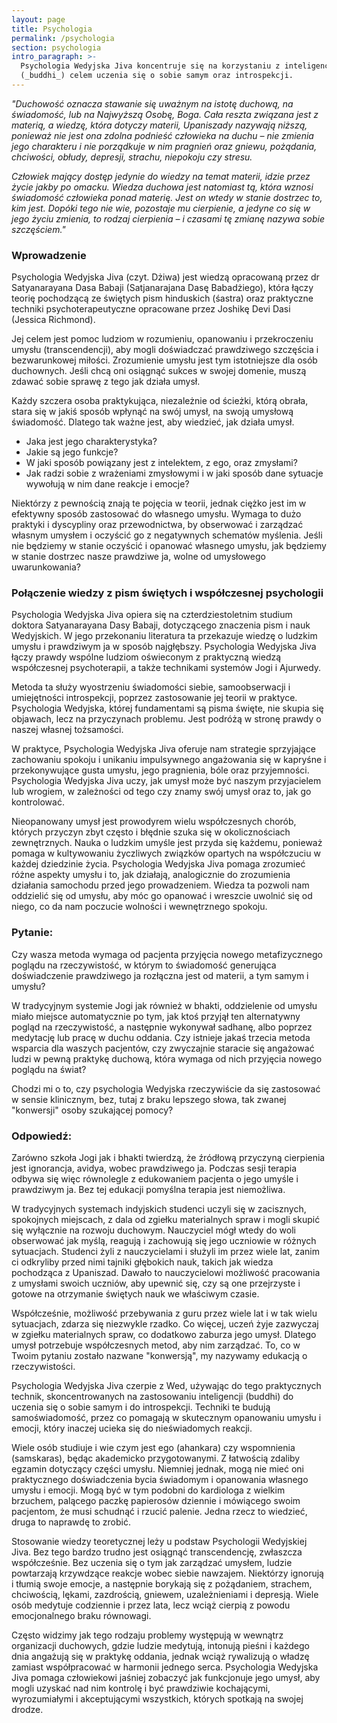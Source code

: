```yaml
---
layout: page
title: Psychologia
permalink: /psychologia
section: psychologia
intro_paragraph: >-
  Psychologia Wedyjska Jiva koncentruje się na korzystaniu z inteligencji
  (_buddhi_) celem uczenia się o sobie samym oraz introspekcji.
---
```

_"Duchowość oznacza stawanie się uważnym na istotę duchową, na świadomość, lub na Najwyższą Osobę, Boga. Cała reszta związana jest z materią, a wiedzę, która dotyczy materii, Upaniszady nazywają niższą, ponieważ nie jest ona zdolna podnieść człowieka na duchu – nie zmienia jego charakteru i nie porządkuje w nim pragnień oraz gniewu, pożądania, chciwości, obłudy, depresji, strachu, niepokoju czy stresu._ 

_Człowiek mający dostęp jedynie do wiedzy na temat materii, idzie przez życie jakby po omacku. Wiedza duchowa jest natomiast tą, która wznosi świadomość człowieka ponad materię. Jest on wtedy w stanie dostrzec to, kim jest. Dopóki tego nie wie, pozostaje mu cierpienie, a jedyne co się w jego życiu zmienia, to rodzaj cierpienia – i czasami tę zmianę nazywa sobie szczęściem."_

### Wprowadzenie

Psychologia Wedyjska Jiva (czyt. Dżiwa) jest wiedzą opracowaną przez dr Satyanarayana Dasa Babaji (Satjanarajana Dasę Babadżiego), która łączy teorię pochodzącą ze świętych pism hinduskich (śastra) oraz praktyczne techniki psychoterapeutyczne opracowane przez Joshikę Devi Dasi (Jessica Richmond). 

Jej celem jest pomoc ludziom w rozumieniu, opanowaniu i przekroczeniu umysłu (transcendencji), aby mogli doświadczać prawdziwego szczęścia i bezwarunkowej miłości. Zrozumienie umysłu jest tym istotniejsze dla osób duchownych. Jeśli chcą oni osiągnąć sukces w swojej domenie, muszą zdawać sobie sprawę z tego jak działa umysł.

Każdy szczera osoba praktykująca, niezależnie od ścieżki, którą obrała, stara się w jakiś sposób wpłynąć na swój umysł, na swoją umysłową świadomość. Dlatego tak ważne jest, aby wiedzieć, jak działa umysł. 

* Jaka jest jego charakterystyka? 
* Jakie są jego funkcje? 
* W jaki sposób powiązany jest z intelektem, z ego, oraz zmysłami?
* Jak radzi sobie z wrażeniami zmysłowymi i w jaki sposób dane sytuacje wywołują w nim dane reakcje i emocje? 

Niektórzy z pewnością znają te pojęcia w teorii, jednak ciężko jest im w efektywny sposób zastosować do własnego umysłu. Wymaga to dużo praktyki i dyscypliny oraz przewodnictwa, by obserwować i zarządzać własnym umysłem i oczyścić go z negatywnych schematów myślenia. Jeśli nie będziemy w stanie oczyścić i opanować własnego umysłu, jak będziemy w stanie dostrzec nasze prawdziwe ja, wolne od umysłowego uwarunkowania?

### Połączenie wiedzy z pism świętych i współczesnej psychologii

Psychologia Wedyjska Jiva opiera się na czterdziestoletnim studium doktora Satyanarayana Dasy Babaji, dotyczącego znaczenia pism i nauk Wedyjskich. W jego przekonaniu literatura ta przekazuje wiedzę o ludzkim umysłu i prawdziwym ja w sposób najgłębszy. Psychologia Wedyjska Jiva łączy prawdy wspólne ludziom oświeconym z praktyczną wiedzą współczesnej psychoterapii, a także technikami systemów Jogi i Ajurwedy.

Metoda ta służy wyostrzeniu świadomości siebie, samoobserwacji i umiejętności introspekcji, poprzez zastosowanie jej teorii w praktyce. Psychologia Wedyjska, której fundamentami są pisma święte, nie skupia się objawach, lecz na przyczynach problemu. Jest podróżą w stronę prawdy o naszej własnej tożsamości.

W praktyce, Psychologia Wedyjska Jiva oferuje nam strategie sprzyjające zachowaniu spokoju i unikaniu impulsywnego angażowania się w kapryśne i przekonywujące gusta umysłu, jego pragnienia, bóle oraz przyjemności. Psychologia Wedyjska Jiva uczy, jak umysł może być naszym przyjacielem lub wrogiem, w zależności od tego czy znamy swój umysł oraz to, jak go kontrolować.

Nieopanowany umysł jest prowodyrem wielu współczesnych chorób, których przyczyn zbyt często i błędnie szuka się w okolicznościach zewnętrznych. Nauka o ludzkim umyśle jest przyda się każdemu, ponieważ pomaga w kultywowaniu życzliwych związków opartych na współczuciu w każdej dziedzinie życia. Psychologia Wedyjska Jiva pomaga zrozumieć różne aspekty umysłu i to, jak działają, analogicznie do zrozumienia działania samochodu przed jego prowadzeniem. Wiedza ta pozwoli nam oddzielić się od umysłu, aby móc go opanować i wreszcie uwolnić się od niego, co da nam poczucie wolności i wewnętrznego spokoju.

### Pytanie:

Czy wasza metoda wymaga od pacjenta przyjęcia nowego metafizycznego poglądu na rzeczywistość, w którym to świadomość generująca doświadczenie prawdziwego ja rozłączna jest od materii, a tym samym i umysłu? 

W tradycyjnym systemie Jogi jak również w bhakti, oddzielenie od umysłu miało miejsce automatycznie po tym, jak ktoś przyjął ten alternatywny pogląd na rzeczywistość, a następnie wykonywał sadhanę, albo poprzez medytację lub pracę w duchu oddania. Czy istnieje jakaś trzecia metoda wsparcia dla waszych pacjentów, czy zwyczajnie staracie się angażować ludzi w pewną praktykę duchową, która wymaga od nich przyjęcia nowego poglądu na świat? 

Chodzi mi o to, czy psychologia Wedyjska rzeczywiście da się zastosować w sensie klinicznym, bez, tutaj z braku lepszego słowa, tak zwanej "konwersji" osoby szukającej pomocy?

### Odpowiedź:

Zarówno szkoła Jogi jak i bhakti twierdzą, że źródłową przyczyną cierpienia jest ignorancja, avidya, wobec prawdziwego ja. Podczas sesji terapia odbywa się więc równolegle z edukowaniem pacjenta o jego umyśle i prawdziwym ja. Bez tej edukacji pomyślna terapia jest niemożliwa.

W tradycyjnych systemach indyjskich studenci uczyli się w zacisznych, spokojnych miejscach, z dala od zgiełku materialnych spraw i mogli skupić się wyłącznie na rozwoju duchowym. Nauczyciel mógł wtedy do woli obserwować jak myślą, reagują i zachowują się jego uczniowie w różnych sytuacjach. Studenci żyli z nauczycielami i służyli im przez wiele lat, zanim ci odkryliby przed nimi tajniki głębokich nauk, takich jak wiedza pochodząca z Upaniszad. Dawało to nauczycielowi możliwość pracowania z umysłami swoich uczniów, aby upewnić się, czy są one przejrzyste i gotowe na otrzymanie świętych nauk we właściwym czasie.

Współcześnie, możliwość przebywania z guru przez wiele lat i w tak wielu sytuacjach, zdarza się niezwykle rzadko. Co więcej, uczeń żyje zazwyczaj w zgiełku materialnych spraw, co dodatkowo zaburza jego umysł. Dlatego umysł potrzebuje współczesnych metod, aby nim zarządzać. To, co w Twoim pytaniu zostało nazwane "konwersją", my nazywamy edukacją o rzeczywistości.

Psychologia Wedyjska Jiva czerpie z Wed, używając do tego praktycznych technik, skoncentrowanych na zastosowaniu inteligencji (buddhi) do uczenia się o sobie samym i do introspekcji. Techniki te budują samoświadomość, przez co pomagają w skutecznym opanowaniu umysłu i emocji, który inaczej ucieka się do nieświadomych reakcji.

Wiele osób studiuje i wie czym jest ego (ahankara) czy wspomnienia (samskaras), będąc akademicko przygotowanymi. Z łatwością zdaliby egzamin dotyczący części umysłu. Niemniej jednak, mogą nie mieć oni praktycznego doświadczenia bycia świadomym i opanowania własnego umysłu i emocji. Mogą być w tym podobni do kardiologa z wielkim brzuchem, palącego paczkę papierosów dziennie i mówiącego swoim pacjentom, że musi schudnąć i rzucić palenie. Jedna rzecz to wiedzieć, druga to naprawdę to zrobić.

Stosowanie wiedzy teoretycznej leży u podstaw Psychologii Wedyjskiej Jiva. Bez tego bardzo trudno jest osiągnąć transcendencję, zwłaszcza współcześnie. Bez uczenia się o tym jak zarządzać umysłem, ludzie powtarzają krzywdzące reakcje wobec siebie nawzajem. Niektórzy ignorują i tłumią swoje emocje, a następnie borykają się z pożądaniem, strachem, chciwością, lękami, zazdrością, gniewem, uzależnieniami i depresją. Wiele osób medytuje codziennie i przez lata, lecz wciąż cierpią z powodu emocjonalnego braku równowagi.

Często widzimy jak tego rodzaju problemy występują w wewnątrz organizacji duchowych, gdzie ludzie medytują, intonują pieśni i każdego dnia angażują się w praktykę oddania, jednak wciąż rywalizują o władzę zamiast współpracować w harmonii jednego serca. Psychologia Wedyjska Jiva pomaga człowiekowi jaśniej zobaczyć jak funkcjonuje jego umysł, aby mogli uzyskać nad nim kontrolę i być prawdziwie kochającymi, wyrozumiałymi i akceptującymi wszystkich, których spotkają na swojej drodze.
